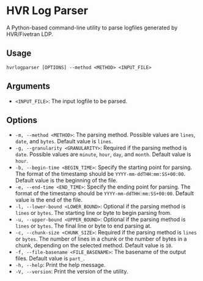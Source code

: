 # HVR Log Parser

A Python-based command-line utility to parse logfiles generated by HVR/Fivetran LDP.

## Usage

```
hvrlogparser [OPTIONS] --method <METHOD> <INPUT_FILE>
```

## Arguments

* `<INPUT_FILE>`: The input logfile to be parsed.

## Options

* `-m, --method <METHOD>`: The parsing method. Possible values are `lines`, `date`, and `bytes`. Default value is `lines`.
* `-g, --granularity <GRANULARITY>`: Required if the parsing method is `date`. Possible values are `minute`, `hour`, `day`, and `month`. Default value is `hour`.
* `-b, --begin-time <BEGIN_TIME>`: Specify the starting point for parsing. The format of the timestamp should be `YYYY-mm-ddTHH:mm:SS+00:00`. Default value is the beginning of the file.
* `-e, --end-time <END_TIME>`: Specify the ending point for parsing. The format of the timestamp should be `YYYY-mm-ddTHH:mm:SS+00:00`. Default value is the end of the file.
* `-l, --lower-bound <LOWER_BOUND>`: Optional if the parsing method is `lines` or `bytes`. The starting line or byte to begin parsing from.
* `-u, --upper-bound <UPPER_BOUND>`: Optional if the parsing method is `lines` or `bytes`. The final line or byte to end parsing at.
* `-c, --chunk-size <CHUNK_SIZE>`: Required if the parsing method is `lines` or `bytes`. The number of lines in a chunk or the number of bytes in a chunk, depending on the selected method. Default value is `10`.
* `-f, --file-basename <FILE_BASENAME>`: The basename of the output files. Default value is `part_`.
* `-h, --help`: Print the help message.
* `-V, --version`: Print the version of the utility.
